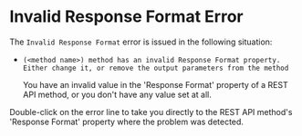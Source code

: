# Invalid Response Format Error

The `Invalid Response Format` error is issued in the following situation:

* `(<method name>) method has an invalid Response Format property. Either change it, or remove the output parameters from the method`
  
    You have an invalid value in the 'Response Format' property of a REST API method, or you don't have any value set at all.

Double-click on the error line to take you directly to the REST API method's 'Response Format' property where the problem was detected.
